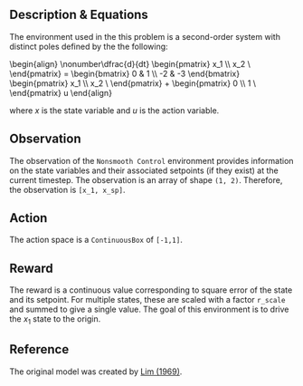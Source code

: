 <script type="text/javascript"
  src="https://cdnjs.cloudflare.com/ajax/libs/mathjax/2.7.0/MathJax.js?config=TeX-AMS_CHTML">
</script>
<script type="text/x-mathjax-config">
  MathJax.Hub.Config({
    tex2jax: {
      inlineMath: [['$','$'], ['\\(','\\)']],
      processEscapes: true},
      jax: ["input/TeX","input/MathML","input/AsciiMath","output/CommonHTML"],
      extensions: ["tex2jax.js","mml2jax.js","asciimath2jax.js","MathMenu.js","MathZoom.js","AssistiveMML.js", "[Contrib]/a11y/accessibility-menu.js"],
      TeX: {
      extensions: ["AMSmath.js","AMSsymbols.js","noErrors.js","noUndefined.js"],
      equationNumbers: {
      autoNumber: "AMS"
      }
    }
  });
</script>


## Description & Equations
The environment used in the this problem is a second-order system with distinct poles defined by the the following:


\begin{align}
\nonumber\dfrac{d}{dt} \begin{pmatrix} x_1 \\\ x_2 \ \end{pmatrix} =  \begin{bmatrix} 0 & 1 \\\ -2 & -3 \end{bmatrix} \begin{pmatrix} x_1 \\\ x_2 \ \end{pmatrix} + \begin{pmatrix} 0 \\\ 1 \ \end{pmatrix} u 
\end{align}

where $x$ is the state variable and $u$ is the action variable.

## Observation
The observation of the `Nonsmooth Control` environment provides information on the state variables and their associated setpoints (if they exist) at the current timestep. The observation is an array of shape `(1, 2)`. Therefore, the observation is ``[x_1, x_sp]``.

## Action
The action space is a `ContinuousBox` of `[-1,1]`.

## Reward

The reward is a continuous value corresponding to square error of the state and its setpoint. For multiple states, these are scaled with a factor `r_scale` and summed to give a single value. The goal of this environment is to drive the $x_1$ state to the origin.

## Reference

The original model was created by [Lim (1969)](https://pubs.acs.org/doi/epdf/10.1021/i260031a007).

